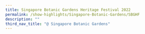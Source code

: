 ```yaml
---
title: Singapore Botanic Gardens Heritage Festival 2022
permalink: /show-highlights/Singapore-Botanic-Gardens/SBGHF
description: ""
third_nav_title: "@ Singapore Botanic Gardens"
---
```

